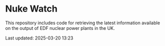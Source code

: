 # Nuke Watch

This repository includes code for retrieving the latest information available on the output of EDF nuclear power plants in the UK.

Last updated: 2025-03-20 13:23